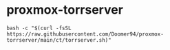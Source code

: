 # proxmox-torrserver

```
bash -c "$(curl -fsSL https://raw.githubusercontent.com/Doomer94/proxmox-torrserver/main/ct/torrserver.sh)"
```